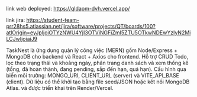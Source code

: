 link web deployed: https://qldapm-dvh.vercel.app/

link jira: https://student-team-prr28hs5.atlassian.net/jira/software/projects/QT/boards/100?atlOrigin=eyJpIjoiOTYzNWU4YjI3OTViNGFiZmI5ZTU5OTkwNDEwYzIyN2MiLCJwIjoiaiJ9

TaskNest là ứng dụng quản lý công việc (MERN) gồm Node/Express + MongoDB cho backend và React + Axios cho frontend. Hỗ trợ CRUD Todo, lọc theo trạng thái và khoảng ngày, phân trang danh sách và xem thống kê (tổng, đã hoàn thành, đang pending, sắp đến hạn, quá hạn). Cấu hình qua biến môi trường: MONGO_URI, CLIENT_URL (server) và VITE_API_BASE (client). Dữ liệu có thể khởi tạo bằng file seed/JSON hoặc kết nối MongoDB Atlas. và được triển khai trên Render/Vercel.
